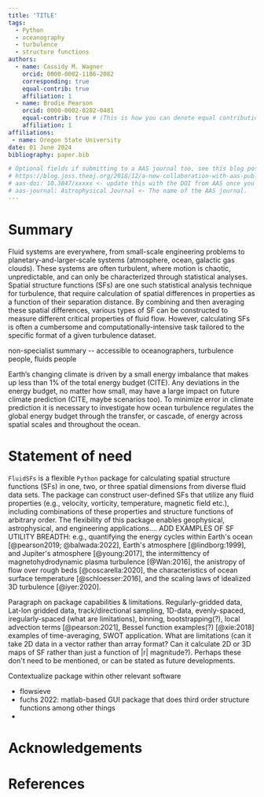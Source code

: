 ```yaml
---
title: 'TITLE'
tags:
  - Python
  - oceanography
  - turbulence
  - structure functions
authors:
  - name: Cassidy M. Wagner
    orcid: 0000-0002-1186-2082
    corresponding: true
    equal-contrib: true
    affiliation: 1
  - name: Brodie Pearson
    orcid: 0000-0002-0202-0481
    equal-contrib: true # (This is how you can denote equal contributions between multiple authors)
    affiliation: 1
affiliations:
 - name: Oregon State University
date: 01 June 2024
bibliography: paper.bib

# Optional fields if submitting to a AAS journal too, see this blog post:
# https://blog.joss.theoj.org/2018/12/a-new-collaboration-with-aas-publishing
# aas-doi: 10.3847/xxxxx <- update this with the DOI from AAS once you know it.
# aas-journal: Astrophysical Journal <- The name of the AAS journal.
---
```


# Summary

Fluid systems are everywhere, from small-scale engineering problems to planetary-and-larger-scale systems (atmosphere, ocean, galactic gas clouds). These systems are often turbulent, where motion is chaotic, unpredictable, and can only be characterized through statistical analyses. Spatial structure functions (SFs) are one such statistical analysis technique for turbulence, that require calculation of spatial differences in properties as a function of their separation distance. By combining and then averaging these spatial differences, various types of SF can be constructed to measure different critical properties of fluid flow. However, calculating SFs is often a cumbersome and computationally-intensive task tailored to the specific format of a given turbulence dataset.    

non-specialist summary -- accessible to oceanographers, turbulence people, fluids people

<!--below: flesh this out more, i took it from the paper 1 draft word for word -->
Earth’s changing climate is driven by a small energy imbalance that makes up less than 1% of the total energy budget (CITE). Any deviations in the energy budget, no matter how small, may have a large impact on future climate prediction (CITE, maybe scenarios too). To minimize error in climate prediction it is necessary to investigate how ocean turbulence regulates the global energy budget through the transfer, or cascade, of energy across spatial scales and throughout the ocean. 

# Statement of need

``FluidSFs`` is a flexible ``Python`` package for calculating spatial structure functions (SFs) in one, two, or three spatial dimensions from diverse fluid data sets. The package can construct user-defined SFs that utilize any fluid properties (e.g., velocity, vorticity, temperature, magnetic field etc.), including combinations of these properties and structure functions of arbitrary order. The flexibility of this package enables geophysical, astrophysical, and engineering applications.... ADD EXAMPLES OF SF UTILITY BREADTH: e.g., quantifying the energy cycles within Earth's ocean [@pearson2019; @balwada:2022], Earth's atmosphere [@lindborg:1999], and Jupiter's atmosphere [@young:2017], the intermittency of magnetohydrodynamic plasma turbulence [@Wan:2016], the anistropy of flow over rough beds [@coscarella:2020], the characteristics of ocean surface temperature [@schloesser:2016], and the scaling laws of idealized 3D turbulence [@iyer:2020].   

Paragraph on package capabilities & limitations. Regularly-gridded data, Lat-lon gridded data, track/directional sampling, 1D-data, evenly-spaced, iregularly-spaced (what are limitations), binning, bootstrapping(?), local advection terms [@pearson:2021], Bessel function examples(?) [@xie:2018] examples of time-averaging, SWOT application. What are limitations (can it take 2D data in a vector rather than array format? Can it calculate 2D or 3D maps of SF rather than just a function of |r| magnitude?). Perhaps these don't need to be mentioned, or can be stated as future developments.

Contextualize package within other relevant software
* flowsieve
* fuchs 2022: matlab-based GUI package that does third order structure functions among other things
* 
# Acknowledgements

# References
